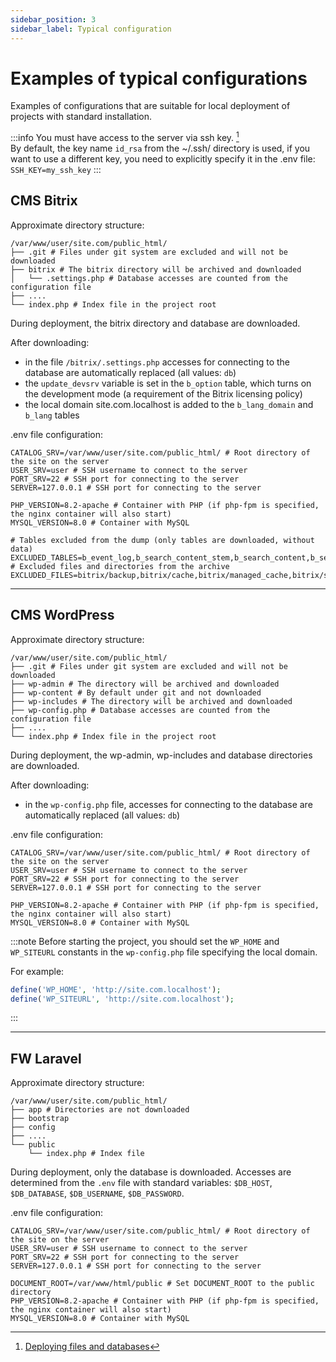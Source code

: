 ```yaml
---
sidebar_position: 3
sidebar_label: Typical configuration
---
```


# Examples of typical configurations

Examples of configurations that are suitable for local deployment of projects with standard installation.

:::info
You must have access to the server via ssh key. [^1]  
By default, the key name `id_rsa` from the ~/.ssh/ directory is used, if you want to use a different key, you need to explicitly specify it in the .env file:  
`SSH_KEY=my_ssh_key`
:::

## CMS Bitrix

Approximate directory structure:
```shell
/var/www/user/site.com/public_html/
├── .git # Files under git system are excluded and will not be downloaded
├── bitrix # The bitrix directory will be archived and downloaded
│   └── .settings.php # Database accesses are counted from the configuration file
├── ....
└── index.php # Index file in the project root
```

During deployment, the bitrix directory and database are downloaded.

After downloading:
- in the file `/bitrix/.settings.php` accesses for connecting to the database are automatically replaced (all values: `db`)
- the `update_devsrv` variable is set in the `b_option` table, which turns on the development mode (a requirement of the Bitrix licensing policy)
- the local domain site.com.localhost is added to the `b_lang_domain` and `b_lang` tables

.env file configuration:

```shell
CATALOG_SRV=/var/www/user/site.com/public_html/ # Root directory of the site on the server
USER_SRV=user # SSH username to connect to the server
PORT_SRV=22 # SSH port for connecting to the server
SERVER=127.0.0.1 # SSH port for connecting to the server

PHP_VERSION=8.2-apache # Container with PHP (if php-fpm is specified, the nginx container will also start)
MYSQL_VERSION=8.0 # Container with MySQL

# Tables excluded from the dump (only tables are downloaded, without data)
EXCLUDED_TABLES=b_event_log,b_search_content_stem,b_search_content,b_search_content_text,b_search_content_title,b_search_phrase,b_search_suggest,b_perf_error
# Excluded files and directories from the archive
EXCLUDED_FILES=bitrix/backup,bitrix/cache,bitrix/managed_cache,bitrix/stack_cache
```

---

## CMS WordPress

Approximate directory structure:
```shell
/var/www/user/site.com/public_html/
├── .git # Files under git system are excluded and will not be downloaded
├── wp-admin # The directory will be archived and downloaded
├── wp-content # By default under git and not downloaded
├── wp-includes # The directory will be archived and downloaded
├── wp-config.php # Database accesses are counted from the configuration file
├── ....
└── index.php # Index file in the project root
```

During deployment, the wp-admin, wp-includes and database directories are downloaded.

After downloading:
- in the `wp-config.php` file, accesses for connecting to the database are automatically replaced (all values: `db`)

.env file configuration:

```shell
CATALOG_SRV=/var/www/user/site.com/public_html/ # Root directory of the site on the server
USER_SRV=user # SSH username to connect to the server
PORT_SRV=22 # SSH port for connecting to the server
SERVER=127.0.0.1 # SSH port for connecting to the server

PHP_VERSION=8.2-apache # Container with PHP (if php-fpm is specified, the nginx container will also start)
MYSQL_VERSION=8.0 # Container with MySQL
```

:::note
Before starting the project, you should set the `WP_HOME` and `WP_SITEURL` constants in the `wp-config.php` file specifying the local domain.

For example:
```php
define('WP_HOME', 'http://site.com.localhost');
define('WP_SITEURL', 'http://site.com.localhost');
```
:::

---

## FW Laravel

Approximate directory structure:
```shell
/var/www/user/site.com/public_html/
├── app # Directories are not downloaded
├── bootstrap
├── config
├── ....
└── public
    └── index.php # Index file
```

During deployment, only the database is downloaded. Accesses are determined from the `.env` file with standard variables: 
`$DB_HOST`, `$DB_DATABASE`, `$DB_USERNAME`, `$DB_PASSWORD`.

.env file configuration:

```shell
CATALOG_SRV=/var/www/user/site.com/public_html/ # Root directory of the site on the server
USER_SRV=user # SSH username to connect to the server
PORT_SRV=22 # SSH port for connecting to the server
SERVER=127.0.0.1 # SSH port for connecting to the server

DOCUMENT_ROOT=/var/www/html/public # Set DOCUMENT_ROOT to the public directory
PHP_VERSION=8.2-apache # Container with PHP (if php-fpm is specified, the nginx container will also start)
MYSQL_VERSION=8.0 # Container with MySQL
```

[^1]: [Deploying files and databases](../getting-started/env.md#deploy-files-and-database)  
